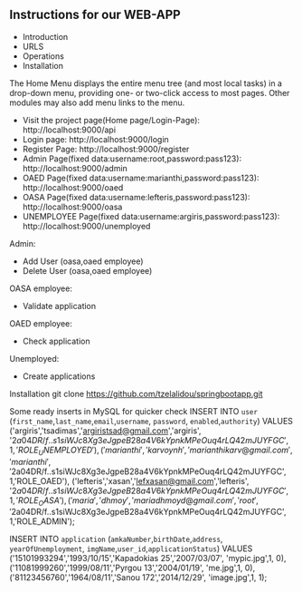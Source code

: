 Instructions for our WEB-APP 
---------------------

* Introduction
* URLS
* Operations
* Installation


The Home Menu  displays the entire  menu tree
(and most local tasks) in a drop-down menu, providing  one- or
two-click access to most pages.  Other modules may also add menu links to the
menu.

* Visit the project page(Home page/Login-Page):
    http://localhost:9000/api
* Login page:
    http://localhost:9000/login
* Register Page:
    http://localhost:9000/register
* Admin Page(fixed data:username:root,password:pass123):
    http://localhost:9000/admin
* OAED Page(fixed data:username:marianthi,password:pass123):
    http://localhost:9000/oaed
* OASA Page(fixed data:username:lefteris,password:pass123):
    http://localhost:9000/oasa
* UNEMPLOYEE Page(fixed data:username:argiris,password:pass123):
    http://localhost:9000/unemployed

Admin:
* Add User (oasa,oaed employee)
* Delete User (oasa,oaed employee)

OASA employee:
* Validate application

OAED employee:
* Check application

Unemployed:
* Create applications


Installation
git clone https://github.com/tzelalidou/springbootapp.git


Some ready inserts in MySQL for quicker check
INSERT INTO `user` (`first_name`,`last_name`,`email`,`username`, `password`, `enabled`,`authority`) VALUES
   ('argiris','tsadimas','argiristsad@gmail.com','argiris', '$2a$04$DR/f..s1siWJc8Xg3eJgpeB28a4V6kYpnkMPeOuq4rLQ42mJUYFGC', 1,'ROLE_UNEMPLOYED'),
   ('marianthi','karvoynh','marianthikarv@gmail.com','marianthi', '$2a$04$DR/f..s1siWJc8Xg3eJgpeB28a4V6kYpnkMPeOuq4rLQ42mJUYFGC', 1,'ROLE_OAED'),
   ('lefteris','xasan','lefxasan@gmail.com','lefteris', '$2a$04$DR/f..s1siWJc8Xg3eJgpeB28a4V6kYpnkMPeOuq4rLQ42mJUYFGC', 1,'ROLE_OASA'),
   ('maria','dhmoy','mariadhmoyd@gmail.com','root', '$2a$04$DR/f..s1siWJc8Xg3eJgpeB28a4V6kYpnkMPeOuq4rLQ42mJUYFGC', 1,'ROLE_ADMIN');


INSERT INTO `application` (`amkaNumber`,`birthDate`,`address`, `yearOfUnemployment`, `imgName`,`user_id`,`applicationStatus`) VALUES
   ('15101993294','1993/10/15','Kapadokias 25','2007/03/07', 'mypic.jpg',1, 0),
   ('11081999260','1999/08/11','Pyrgou 13','2004/01/19', 'me.jpg',1, 0),
      ('81123456760','1964/08/11','Sanou 172','2014/12/29', 'image.jpg',1, 1);
